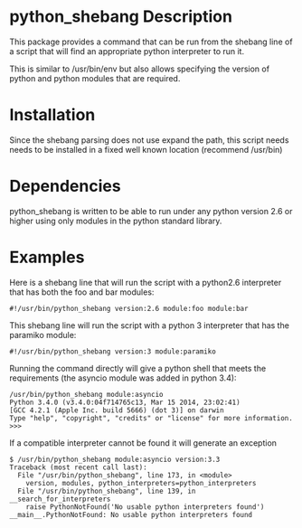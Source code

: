 python_shebang Description
==========================
This package provides a command that can be run from the shebang line of a
script that will find an appropriate python interpreter to run it.

This is similar to /usr/bin/env but also allows specifying the version of python
and python modules that are required.


Installation
============
Since the shebang parsing does not use expand the path, this script needs needs
to be installed in a fixed well known location (recommend /usr/bin)


Dependencies
============
python_shebang is written to be able to run under any python version 2.6 or
higher using only modules in the python standard library.


Examples
========

Here is a shebang line that will run the script with a python2.6 interpreter
that has both the foo and bar modules:

```#!/usr/bin/python_shebang version:2.6 module:foo module:bar```


This shebang line will run the script with a python 3 interpreter that has
the paramiko module:

```#!/usr/bin/python_shebang version:3 module:paramiko```


Running the command directly will give a python shell that meets the
requirements (the asyncio module was added in python 3.4):

```
/usr/bin/python_shebang module:asyncio
Python 3.4.0 (v3.4.0:04f714765c13, Mar 15 2014, 23:02:41)
[GCC 4.2.1 (Apple Inc. build 5666) (dot 3)] on darwin
Type "help", "copyright", "credits" or "license" for more information.
>>>
```


If a compatible interpreter cannot be found it will generate an exception

```
$ /usr/bin/python_shebang module:asyncio version:3.3
Traceback (most recent call last):
  File "/usr/bin/python_shebang", line 173, in <module>
    version, modules, python_interpreters=python_interpreters
  File "/usr/bin/python_shebang", line 139, in __search_for_interpreters
    raise PythonNotFound('No usable python interpreters found')
__main__.PythonNotFound: No usable python interpreters found
```
